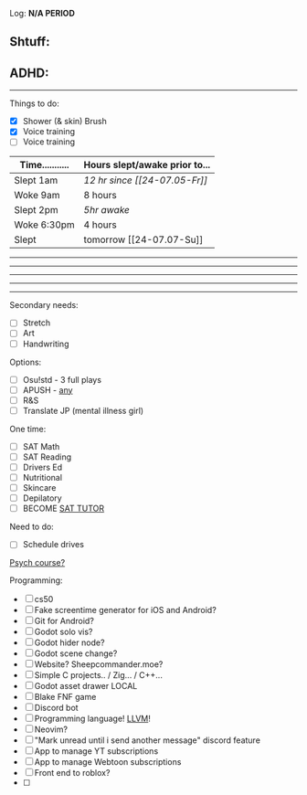 Log: **N/A PERIOD**


Shtuff:
- 

ADHD:
- 
---
Things to do:
- [x] Shower (& skin) Brush
- [x] Voice training
- [ ] Voice training

| Time........... | Hours slept/awake prior to... |
| --------------- | ----------------------------- |
| Slept 1am       | *12 hr since [[24-07.05-Fr]]* |
| Woke 9am        | 8 hours                       |
| Slept 2pm       | *5hr awake*                   |
| Woke 6:30pm     | 4 hours                       |
| Slept           | tomorrow [[24-07.07-Su]]      |

---

---

---

---

---
Secondary needs:
- [ ] Stretch
- [ ] Art
- [ ] Handwriting

Options:
- [ ] Osu!std - 3 full plays
- [ ] APUSH - [any](https://youtu.be/jqf_c9Pw8gs)
- [ ] R&S
- [ ] Translate JP (mental illness girl)

One time:
- [ ] SAT Math
- [ ] SAT Reading
- [ ] Drivers Ed
- [ ] Nutritional
- [ ] Skincare
- [ ] Depilatory
- [ ] BECOME [SAT TUTOR](https://schoolhouse.world/sat-bootcamp/tutor) 

Need to do:
- [ ] Schedule drives

[Psych course?](https://ea.asu.edu/courses/introduction-to-psychology-psy-101/) 

Programming:
- [ ] cs50
- [ ] Fake screentime generator for iOS and Android?
- [ ] Git for Android?
- [ ] Godot solo vis?
- [ ] Godot hider node?
- [ ] Godot scene change?
- [ ] Website? Sheepcommander.moe?
- [ ] Simple C projects.. / Zig... / C++...
- [ ] Godot asset drawer LOCAL
- [ ] Blake FNF game
- [ ] Discord bot
- [ ] Programming language! [LLVM](https://youtu.be/BT2Cv-Tjq7Q)! 
- [ ] Neovim?
- [ ] "Mark unread until i send another message" discord feature
- [ ] App to manage YT subscriptions
- [ ] App to manage Webtoon subscriptions
- [ ] Front end to roblox?
- [ ] 